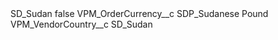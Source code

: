 <?xml version="1.0" encoding="UTF-8"?>
<CustomMetadata xmlns="http://soap.sforce.com/2006/04/metadata" xmlns:xsi="http://www.w3.org/2001/XMLSchema-instance" xmlns:xsd="http://www.w3.org/2001/XMLSchema">
    <label>SD_Sudan</label>
    <protected>false</protected>
    <values>
        <field>VPM_OrderCurrency__c</field>
        <value xsi:type="xsd:string">SDP_Sudanese Pound</value>
    </values>
    <values>
        <field>VPM_VendorCountry__c</field>
        <value xsi:type="xsd:string">SD_Sudan</value>
    </values>
</CustomMetadata>

